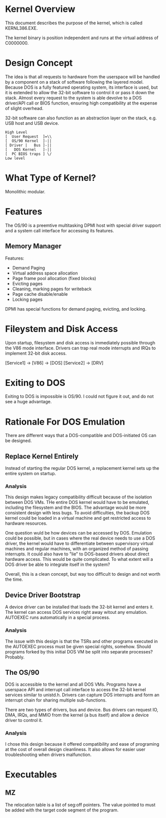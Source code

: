 # Kernel Overview

This document describes the purpose of the kernel, which is called KERNL386.EXE.

The kernel binary is position independent and runs at the virtual address of C0000000.

# Design Concept

The idea is that all requests to hardware from the userspace will be handled by a component on a stack of software following the layered model. Because DOS is a fully featured operating system, its interface is used, but it is extended to allow the 32-bit software to control it or pass it down the stack. Almost every request to the system is able devolve to a DOS driver/API call or BIOS function, ensuring high compatibility at the expense of slight overhead.

32-bit software can also function as an abstraction layer on the stack, e.g. USB host and USB device.
```
High Level
[  User Request  ]=\\
[  OS/90 Kernel  ]-||
[ Driver |   Bus ]-||
[   DOS Kernel   ]-||
[  PC BIOS traps ] \/
Low level
```

# What Type of Kernel?

Monolithic modular.

# Features

The OS/90 is a preemtive multitasking DPMI host with special driver support and a system call interface for accessing its features.

## Memory Manager

Features:
* Demand Paging
* Virtual address space allocation
* Page frame pool allocation (fixed blocks)
* Evicting pages
* Cleaning, marking pages for writeback
* Page cache disable/enable
* Locking pages

DPMI has special functions for demand paging, evicting, and locking.

# Fileystem and Disk Access

Upon startup, filesystem and disk access is immediately possible through the V86 mode interface. Drivers can trap real mode interrupts and IRQs to implement 32-bit disk access.

[Service1] -> [V86] -> [DOS]
[Service2] -> [DRV]

# Exiting to DOS

Exiting to DOS is impossible is OS/90. I could not figure it out, and do not see a huge advantage.

# Rationale For DOS Emulation

There are different ways that a DOS-compatible and DOS-initiated OS can be designed.

## Replace Kernel Entirely

Instead of starting the regular DOS kernel, a replacement kernel sets up the entire system on startup.

### Analysis

This design makes legacy compatibility difficult because of the isolation between DOS VMs. THe entire DOS kernel would have to be emulated, including the filesystem and the BIOS. The advantage would be more consistent design with less bugs. To avoid difficulties, the backup DOS kernel could be loaded in a virtual machine and get restricted access to hardware resources.

One question wuld be how devices can be accessed by DOS. Emulation could be possible, but in cases where the real device needs to use a DOS driver, the kernel would have to differentiate between supervisory virtual machines and regular machines, with an organized method of passing interrupts. It could also have to "lie" to DOS-based drivers about direct hardware access. This would be quite complicated. To what extent will a DOS driver be able to integrate itself in the system?

Overall, this is a clean concept, but way too difficult to design and not worth the time.

## Device Driver Bootstrap

A device driver can be installed that loads the 32-bit kernel and enters it. The kernel can access DOS services right away witout any emulation. AUTOEXEC runs automatically in a special process.

### Analysis

The issue with this design is that the TSRs and other programs executed in the AUTOEXEC process must be given special rights, somehow. Should programs forked by this initial DOS VM be split into separate processes? Probably.

## The OS/90

DOS is accessible to the kernel and all DOS VMs. Programs have a userspace API and interrupt call interface to access the 32-bit kernel services similar to unistd.h. Drivers can capture DOS interrupts and form an interrupt chain for sharing multiple sub-functions.

There are two types of drivers, bus and device. Bus drivers can request IO, DMA, IRQs, and MMIO from the kernel (a bus itself) and allow a device driver to control it.

### Analysis

I chose this design because it offered compatibility and ease of programing at the cost of overall design cleanliness. It also allows for easier user troubleshooting when drivers malfunction.

# Executables

## MZ

The relocation table is a list of seg:off pointers. The value pointed to must be added with the target code segment of the program.
